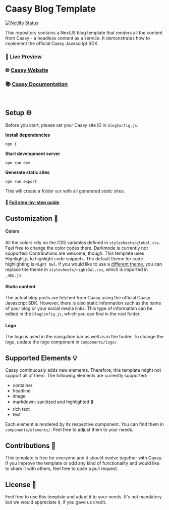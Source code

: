 # Caasy Blog Template

[![Netlify Status](https://api.netlify.com/api/v1/badges/66dc26e9-9676-4b22-adf3-04d7e78c30cd/deploy-status)](https://app.netlify.com/sites/upbeat-murdock-8a397d/deploys)

This repository contains a NextJS blog template that renders all the content from Caasy - a headless content as a service. It demonstrates how to implement the official Caasy Javascript SDK.

### 🚀 [Live Preview](https://upbeat-murdock-8a397d.netlify.app/)

### 🌐 [Caasy Website](https://caasy.io)

### 📚 [Caasy Documentation](https://docs.caasy.io)

<br>

## Setup ⚙️

Before you start, please set your Caasy site ID in `blogConfig.js`.

**Install dependencies**

```
npm i
```

**Start development server**

```
npm run dev
```

**Generate static sites**

```
npm run export
```

This will create a folder `out` with all generated static sites.

#### 📘 [Full step-by-step guide](https://docs.caasy.io)

## Customization 🎨

#### Colors

All the colors rely on the CSS variables defined in `stylesheets/global.css`. Feel free to change the color codes there. Darkmode is currently not supported. Contributions are welcome, though. This template uses Highlight.js to highlight code snippets. The default theme for code highlighting is `Night Owl`. If you would like to use a [different theme](https://github.com/highlightjs/highlight.js/tree/master/src/styles), you can replace the theme in `stylesheets/nightOwl.css`, which is imported in `_app.js`.

#### Static content

The actual blog posts are fetched from Caasy using the official Caasy Javascript SDK. However, there is also static information such as the name of your blog or your social media links. This type of information can be edited in the `blogConfig.js`, which you can find in the root folder.

#### Logo

The logo is used in the navigation bar as well as in the footer. To change the logo, update the logo component in `components/logo/`.

## Supported Elements 💡

Caasy continuously adds new elements. Therefore, this template might not support all of them. The following elements are currently supported:

- container
- headline
- image
- markdown: sanitized and highlighted 🔒
- rich text
- text

Each element is rendered by its respective component. You can find them in `components/elements/`. Feel free to adjust them to your needs.

## Contributions 🤟

This template is free for everyone and it should evolve together with Caasy. If you improve the template or add any kind of functionality and would like to share it with others, feel free to open a pull request.

## License 🤝

Feel free to use this template and adapt it to your needs. It's not mandatory but we would appreciate it, if you gave us credit.

